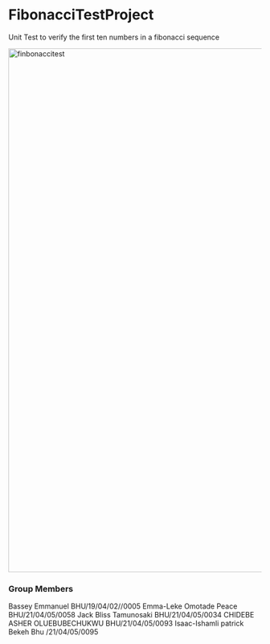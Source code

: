 # FibonacciTestProject
Unit Test to verify the first ten numbers in a fibonacci sequence

<img width="1041" alt="finbonaccitest" src="https://github.com/bassey2002/FibonacciTestProject/assets/133603280/b6207487-66d4-4d08-8a16-2709116f68e3">


### Group Members
Bassey Emmanuel 	BHU/19/04/02//0005
Emma-Leke Omotade Peace	BHU/21/04/05/0058
Jack Bliss Tamunosaki 	BHU/21/04/05/0034
CHIDEBE ASHER OLUEBUBECHUKWU 	BHU/21/04/05/0093 
Isaac-Ishamli patrick Bekeh 	Bhu /21/04/05/0095
